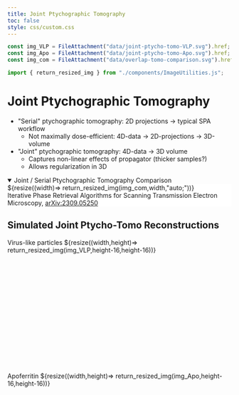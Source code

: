 ```yaml
---
title: Joint Ptychographic Tomography
toc: false
style: css/custom.css
---
```


```js
const img_VLP = FileAttachment("data/joint-ptycho-tomo-VLP.svg").href;
const img_Apo = FileAttachment("data/joint-ptycho-tomo-Apo.svg").href;
const img_com = FileAttachment("data/overlap-tomo-comparison.svg").href;

import { return_resized_img } from "./components/ImageUtilities.js";
```

# Joint Ptychographic Tomography

- "Serial" ptychographic tomography: 2D projections &rarr; typical SPA workflow
  - Not maximally dose-efficient: 4D-data &rarr; 2D-projections &rarr; 3D-volume
- "Joint" ptychographic tomography: 4D-data &rarr; 3D volume
  - Captures non-linear effects of propagator (thicker samples?)
  - Allows regularization in 3D

<details open>
<summary>  Joint / Serial Ptychographic Tomography Comparison </summary>
<div class="card" style="background: white;">
  <div class="img-container">
    ${resize((width)=> return_resized_img(img_com,width,"auto;"))}
    <div style="color: var(--theme-background);"> Iterative Phase Retrieval Algorithms for Scanning Transmission Electron Microscopy, <a href="https://arxiv.org/abs/2309.05250"> arXiv:2309.05250</a> </div>
  </div>
</div>
</details>

## Simulated Joint Ptycho-Tomo Reconstructions

<div class="grid grid-cols-2" style="grid-auto-rows: auto;">
  <div class="img-container" style="min-height:300px;">
    Virus-like particles
    ${resize((width,height)=> return_resized_img(img_VLP,height-16,height-16))}
  </div>
  <div class="img-container" style="min-height:300px;">
    Apoferritin
    ${resize((width,height)=> return_resized_img(img_Apo,height-16,height-16))}
  </div>
</div>
